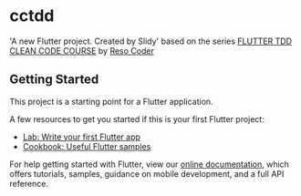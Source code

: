 # cctdd

&#x27;A new Flutter project. Created by Slidy&#x27;
based on the series [FLUTTER TDD CLEAN CODE COURSE](https://resocoder.com/2019/08/27/flutter-tdd-clean-architecture-course-1-explanation-project-structure/) by [Reso Coder](http://github.com/resocoder)


## Getting Started

This project is a starting point for a Flutter application.

A few resources to get you started if this is your first Flutter project:

- [Lab: Write your first Flutter app](https://flutter.dev/docs/get-started/codelab)
- [Cookbook: Useful Flutter samples](https://flutter.dev/docs/cookbook)

For help getting started with Flutter, view our
[online documentation](https://flutter.dev/docs), which offers tutorials,
samples, guidance on mobile development, and a full API reference.
